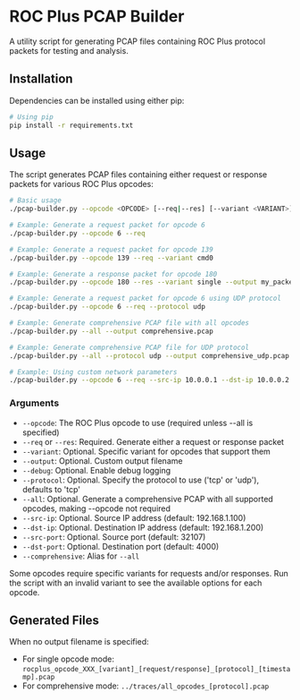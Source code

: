 # ROC Plus PCAP Builder

A utility script for generating PCAP files containing ROC Plus protocol packets for testing and analysis.

## Installation

Dependencies can be installed using either pip:

```bash
# Using pip
pip install -r requirements.txt
```

## Usage

The script generates PCAP files containing either request or response packets for various ROC Plus opcodes:

```bash
# Basic usage
./pcap-builder.py --opcode <OPCODE> [--req|--res] [--variant <VARIANT>] [--output <OUTPUT_FILE>] [--protocol <PROTOCOL>]

# Example: Generate a request packet for opcode 6
./pcap-builder.py --opcode 6 --req

# Example: Generate a request packet for opcode 139
./pcap-builder.py --opcode 139 --req --variant cmd0

# Example: Generate a response packet for opcode 180
./pcap-builder.py --opcode 180 --res --variant single --output my_packet.pcap

# Example: Generate a request packet for opcode 6 using UDP protocol
./pcap-builder.py --opcode 6 --req --protocol udp

# Example: Generate comprehensive PCAP file with all opcodes
./pcap-builder.py --all --output comprehensive.pcap

# Example: Generate comprehensive PCAP file for UDP protocol
./pcap-builder.py --all --protocol udp --output comprehensive_udp.pcap

# Example: Using custom network parameters
./pcap-builder.py --opcode 6 --req --src-ip 10.0.0.1 --dst-ip 10.0.0.2 --src-port 12345 --dst-port 5000
```

### Arguments

- `--opcode`: The ROC Plus opcode to use (required unless --all is specified)
- `--req` or `--res`: Required. Generate either a request or response packet
- `--variant`: Optional. Specific variant for opcodes that support them
- `--output`: Optional. Custom output filename
- `--debug`: Optional. Enable debug logging
- `--protocol`: Optional. Specify the protocol to use ('tcp' or 'udp'), defaults to 'tcp'
- `--all`: Optional. Generate a comprehensive PCAP with all supported opcodes, making --opcode not required
- `--src-ip`: Optional. Source IP address (default: 192.168.1.100)
- `--dst-ip`: Optional. Destination IP address (default: 192.168.1.200)
- `--src-port`: Optional. Source port (default: 32107)
- `--dst-port`: Optional. Destination port (default: 4000)
- `--comprehensive`: Alias for `--all`

Some opcodes require specific variants for requests and/or responses. Run the script with an invalid variant to see the available options for each opcode.

## Generated Files

When no output filename is specified:
- For single opcode mode: `rocplus_opcode_XXX_[variant]_[request/response]_[protocol]_[timestamp].pcap`
- For comprehensive mode: `../traces/all_opcodes_[protocol].pcap`
